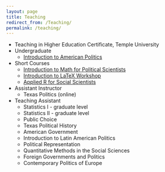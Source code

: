 ```yaml
---
layout: page
title: Teaching
redirect_from: /Teaching/
permalink: /teaching/
---
```


* Teaching in Higher Education Certificate, Temple University
* Undergraduate
  + [Introduction to American Politics](https://www.jabranham.com/GOV310L)
* Short Courses
  + [Introduction to Math for Political Scientists](https://www.jabranham.com/math-camp)
  + [Introduction to LaTeX Workshop](https://www.github.com/jabranham/latex-workshop)
  + [Applied R for Social Scientists](https://github.com/jabranham/applied-r-for-social-scientists)
* Assistant Instructor 
  + Texas Politics (online)
* Teaching Assistant 
  + Statistics I - graduate level
  + Statistics II - graduate level
  + Public Choice
  + Texas Political History
  + American Government 
  + Introduction to Latin American Politics 
  + Political Representation
  + Quantitative Methods in the Social Sciences
  + Foreign Governments and Politics
  + Contemporary Politics of Europe
